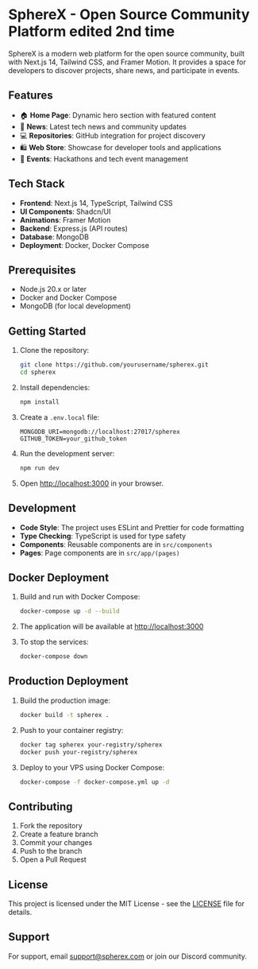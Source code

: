 # SphereX - Open Source Community Platform edited 2nd time

SphereX is a modern web platform for the open source community, built with Next.js 14, Tailwind CSS, and Framer Motion. It provides a space for developers to discover projects, share news, and participate in events.

## Features

- 🏠 **Home Page**: Dynamic hero section with featured content
- 📰 **News**: Latest tech news and community updates
- 💻 **Repositories**: GitHub integration for project discovery
- 🛍️ **Web Store**: Showcase for developer tools and applications
- 🎉 **Events**: Hackathons and tech event management

## Tech Stack

- **Frontend**: Next.js 14, TypeScript, Tailwind CSS
- **UI Components**: Shadcn/UI
- **Animations**: Framer Motion
- **Backend**: Express.js (API routes)
- **Database**: MongoDB
- **Deployment**: Docker, Docker Compose

## Prerequisites

- Node.js 20.x or later
- Docker and Docker Compose
- MongoDB (for local development)

## Getting Started

1. Clone the repository:
   ```bash
   git clone https://github.com/yourusername/spherex.git
   cd spherex
   ```

2. Install dependencies:
   ```bash
   npm install
   ```

3. Create a `.env.local` file:
   ```env
   MONGODB_URI=mongodb://localhost:27017/spherex
   GITHUB_TOKEN=your_github_token
   ```

4. Run the development server:
   ```bash
   npm run dev
   ```

5. Open [http://localhost:3000](http://localhost:3000) in your browser.

## Development

- **Code Style**: The project uses ESLint and Prettier for code formatting
- **Type Checking**: TypeScript is used for type safety
- **Components**: Reusable components are in `src/components`
- **Pages**: Page components are in `src/app/(pages)`

## Docker Deployment

1. Build and run with Docker Compose:
   ```bash
   docker-compose up -d --build
   ```

2. The application will be available at [http://localhost:3000](http://localhost:3000)

3. To stop the services:
   ```bash
   docker-compose down
   ```

## Production Deployment

1. Build the production image:
   ```bash
   docker build -t spherex .
   ```

2. Push to your container registry:
   ```bash
   docker tag spherex your-registry/spherex
   docker push your-registry/spherex
   ```

3. Deploy to your VPS using Docker Compose:
   ```bash
   docker-compose -f docker-compose.yml up -d
   ```

## Contributing

1. Fork the repository
2. Create a feature branch
3. Commit your changes
4. Push to the branch
5. Open a Pull Request

## License

This project is licensed under the MIT License - see the [LICENSE](LICENSE) file for details.

## Support

For support, email support@spherex.com or join our Discord community.

